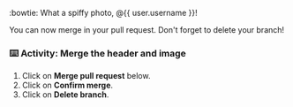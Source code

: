 :bowtie: What a spiffy photo, @{{ user.username }}!

You can now merge in your pull request. Don't forget to delete your branch!

### :keyboard: Activity: Merge the header and image 

1. Click on **Merge pull request** below.
1. Click on **Confirm merge**.
1. Click on **Delete branch**.